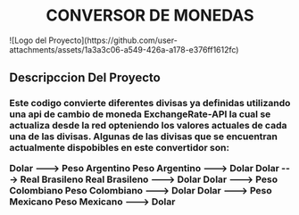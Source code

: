 <h1 align="center"> CONVERSOR DE MONEDAS </h1>
![Logo del Proyecto](https://github.com/user-attachments/assets/1a3a3c06-a549-426a-a178-e376ff1612fc)

<h2 aling="center">Descripccion Del Proyecto</h2>

<h3 aling="center">Este codigo convierte diferentes divisas ya definidas utilizando una api de cambio de moneda ExchangeRate-API 
la cual se actualiza desde la red opteniendo los valores actuales de cada una de las divisas.
Algunas de las divisas que se encuentran actualmente dispobibles en este convertidor son:

Dolar ---> Peso Argentino
Peso Argentino ---> Dolar
Dolar ---> Real Brasileno
Real Brasileno ---> Dolar
Dolar ---> Peso Colombiano
Peso Colombiano ---> Dolar
Dolar ---> Peso Mexicano
Peso Mexicano ---> Dolar
</h3>
